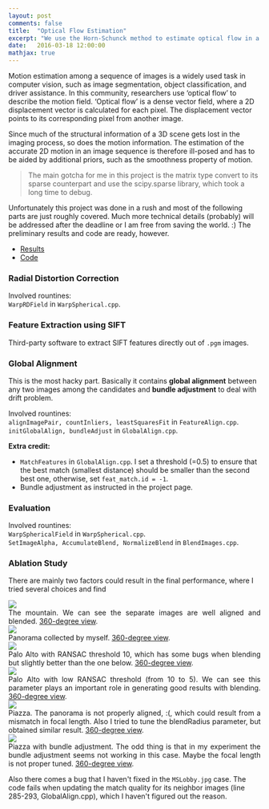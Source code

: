 ```yaml
---
layout: post
comments: false
title:  "Optical Flow Estimation"
excerpt: "We use the Horn-Schunck method to estimate optical flow in a coarse-to-fine way. Implemented  in Python with subtle sparse matrix manipulations."
date:   2016-03-18 12:00:00
mathjax: true
---
```


Motion estimation among a sequence of images is a widely used task in computer vision, such as image
segmentation, object classification, and driver assistance.
In this community, researchers use ‘optical flow’ to describe the motion field. ‘Optical flow’ is a dense
vector field, where a 2D displacement vector is calculated for each pixel. The displacement vector points to its corresponding pixel from another image.

Since much of the structural information of a 3D scene gets lost in the imaging process, so does the motion information. The estimation of the accurate 2D motion in an image sequence is therefore ill-posed and has to be aided by additional priors, such as the smoothness property of motion.

> The main gotcha for me in this project is the matrix type convert to its sparse counterpart and use the scipy.sparse library, which took a long time to debug.

Unfortunately this project was done in a rush and most of the following parts are just roughly covered. Much more technical details (probably) will be addressed after the deadline or I am free from saving the world. :) The preliminary results and code are ready, however.

* [Results](https://www.dropbox.com/s/9wpnusqqwbypbrf/results.zip?dl=0)
* [Code](https://www.dropbox.com/s/igsxdam7seqxyz6/pano_code.zip?dl=0)

### Radial Distortion Correction
Involved rountines: <br/>
```WarpRDField``` in ```WarpSpherical.cpp```.

### Feature Extraction using SIFT
Third-party software to extract SIFT features directly out of ```.pgm``` images.

### Global Alignment
This is the most hacky part. Basically it contains __global alignment__ between any two images among the candidates and __bundle adjustment__ to deal with drift problem.

Involved rountines: <br/>
```alignImagePair, countInliers, leastSquaresFit``` in ```FeatureAlign.cpp```. <br/>
```initGlobalAlign, bundleAdjust``` in ```GlobalAlign.cpp```.

**Extra credit:** <br/>

* ```MatchFeatures``` in ```GlobalAlign.cpp```. I set a threshold (=0.5) to ensure that the best match (smallest distance) should be smaller than the second best one, otherwise, set ```feat_match.id = -1```.
* Bundle adjustment as instructed in the project page.


### Evaluation
Involved rountines: <br/>
```WarpSphericalField``` in ```WarpSpherical.cpp```. <br/>
```SetImageAlpha, AccumulateBlend, NormalizeBlend``` in ```BlendImages.cpp```.

### Ablation Study
There are mainly two factors could result in the final performance, where I tried several choices and find


<div class="imgcap">
<img src="/assets/pano/results/mountain.png">
<div class="thecap" style="text-align:justify">The mountain. We can see the separate images are well aligned and blended.  <a href="http://hli2020.github.io/assets/pano/pano_view/mountain.html">360-degree view</a>.</div>
</div>

<div class="imgcap">
<img src="/assets/pano/results/home.png">
<div class="thecap" style="text-align:justify">Panorama collected by myself. <a href="http://hli2020.github.io/assets/pano/pano_view/home.html">360-degree view</a>.</div>
</div>

<div class="imgcap">
<img src="/assets/pano/results/paloAlto.png">
<div class="thecap" style="text-align:justify">Palo Alto with RANSAC threshold 10, which has some bugs when blending but slightly better than the one below. <a href="http://hli2020.github.io/assets/pano/pano_view/paloAlto.html">360-degree view</a>.</div>
</div>

<div class="imgcap">
<img src="/assets/pano/results/paloAlto_b_lowThres.png">
<div class="thecap" style="text-align:justify">Palo Alto with low RANSAC threshold (from 10 to 5). We can see this parameter plays an important role in generating good results with blending. <a href="http://hli2020.github.io/assets/pano/pano_view/paloAlto_b_lowThres.html">360-degree view</a>.</div>
</div>

<div class="imgcap">
<img src="/assets/pano/results/piazza.png">
<div class="thecap" style="text-align:justify">Piazza. The panorama is not properly aligned, :(, which could result from a mismatch in focal length. Also I tried to tune the blendRadius parameter, but obtained similar result. <a href="http://hli2020.github.io/assets/pano/pano_view/piazza.html">360-degree view</a>.</div>
</div>

<div class="imgcap">
<img src="/assets/pano/results/piazza_b.png">
<div class="thecap" style="text-align:justify">Piazza with bundle adjustment. The odd thing is that in my experiment the bundle adjustment seems not working in this case. Maybe the focal length is not proper tuned. <a href="http://hli2020.github.io/assets/pano/pano_view/piazza_b.html">360-degree view</a>.</div>


</div>

Also there comes a bug that I haven't fixed in  the ```MSLobby.jpg``` case.
The code fails when updating the match quality for its neighbor images (line 285-293, GlobalAlign.cpp), which I haven't figured out the reason.




